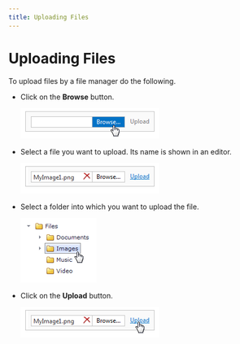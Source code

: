 ```yaml
---
title: Uploading Files
---
```

# Uploading Files
To upload files by a file manager do the following.
* Click on the **Browse** button.
	
	![ASPxFileManager_UploadPanel](../../images/img13310.png)
* Select a file you want to upload. Its name is shown in an editor.
	
	![ASPxFileManager_UploadPanel3](../../images/img13312.png)
* Select a folder into which you want to upload the file.
	
	![ASPxFileManager_UploadPanel4](../../images/img13313.png)
* Click on the **Upload** button.
	
	![ASPxFileManager_UploadPanel2](../../images/img13311.png)